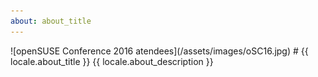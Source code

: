```yaml
---
about: about_title
---
```

<link rel="stylesheet" href="/assets/css/addon.css">
![openSUSE Conference 2016 atendees](/assets/images/oSC16.jpg)
# {{ locale.about_title }}
{{ locale.about_description }}

